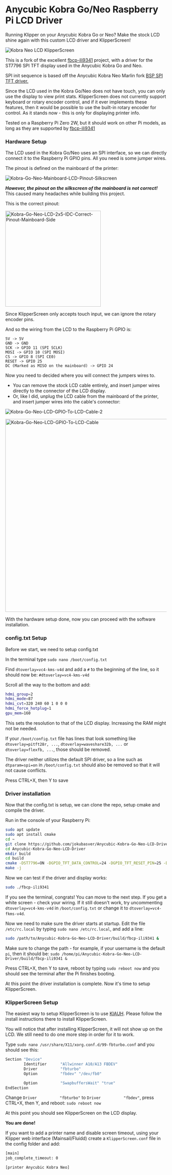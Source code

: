 # Anycubic Kobra Go/Neo Raspberry Pi LCD Driver

Running Klipper on your Anycubic Kobra Go or Neo? Make the stock LCD shine again with this custom LCD driver and KlipperScreen!

![Kobra Neo LCD KlipperScreen](/kobra-neo-lcd-1.jpg "Kobra Neo LCD KlipperScreen")

This is a fork of the excellent [fbcp-ili9341](https://github.com/juj/fbcp-ili9341) project, with a driver for the ST7796 SPI TFT display used in the Anycubic Kobra Go and Neo. 

SPI init sequence is based off the Anycubic Kobra Neo Marlin fork [BSP SPI TFT driver.](https://github.com/jokubasver/Kobra_Neo/blob/d3406176308f1839130edc08825f500a72c02f64/source/board/bsp_spi_tft.cpp#L406C12-L406C12)

Since the LCD used in the Kobra Go/Neo does not have touch, you can only use the display to view print stats. KlipperScreen does not currently support keyboard or rotary encoder control, and if it ever implements these features, then it would be possible to use the built-in rotary encoder for control. As it stands now - this is only for displaying printer info.

Tested on a Raspberry Pi Zero 2W, but it should work on other Pi models, as long as they are supported by [fbcp-ili9341](https://github.com/juj/fbcp-ili9341)

### Hardware Setup
The LCD used in the Kobra Go/Neo uses an SPI interface, so we can directly connect it to the Raspberry Pi GPIO pins. All you need is some jumper wires.

The pinout is defined on the mainboard of the printer:

![Kobra-Go-Neo-Mainboard-LCD-Pinout-Silkscreen](https://github.com/jokubasver/Anycubic-Kobra-Go-Neo-LCD-Driver/assets/4341386/44d7e98c-0af0-4ce9-a5a3-752801bc9de5)

***However, the pinout on the silkscreen of the mainboard is not correct!*** This caused many headaches while building this project.

This is the correct pinout:

<img width="298" alt="Kobra-Go-Neo-LCD-2x5-IDC-Correct-Pinout-Mainboard-Side" src="https://github.com/jokubasver/Anycubic-Kobra-Go-Neo-LCD-Driver/assets/4341386/ae213679-0ccf-46e9-9dc2-2075c794b3d4">

Since KlipperScreen only accepts touch input, we can ignore the rotary encoder pins.

And so the wiring from the LCD to the Raspberry Pi GPIO is:
```
5V -> 5V
GND -> GND
SCK -> GPIO 11 (SPI SCLK)
MOSI -> GPIO 10 (SPI MOSI)
CS -> GPIO 8 (SPI CE0)
RESET -> GPIO 25
DC (Marked as MISO on the mainboard) -> GPIO 24
```

Now you need to decided where you will connect the jumpers wires to. 
 - You can remove the stock LCD cable entirely, and insert jumper wires directly to the connector of the LCD display.
 - Or, like I did, unplug the LCD cable from the mainboard of the printer, and insert jumper wires into the cable's connector:

![Kobra-Go-Neo-LCD-GPIO-To-LCD-Cable-2](https://github.com/jokubasver/Anycubic-Kobra-Go-Neo-LCD-Driver/assets/4341386/9e8cf3c4-8cdf-4fbc-bc14-174b968d43f0)

<img width="600" alt="Kobra-Go-Neo-LCD-GPIO-To-LCD-Cable" src="https://github.com/jokubasver/Anycubic-Kobra-Go-Neo-LCD-Driver/assets/4341386/77d8b5fd-2f6c-4b01-a3ee-9ab0b960040e">

With the hardware setup done, now you can proceed with the software installation.

### config.txt Setup
Before we start, we need to setup config.txt

In the terminal type `sudo nano /boot/config.txt`

Find `dtoverlay=vc4-kms-v4d` and add a `#` to the beginning of the line, so it should now be: `#dtoverlay=vc4-kms-v4d`

Scroll all the way to the bottom and add:
```bash
hdmi_group=2
hdmi_mode=87
hdmi_cvt=320 240 60 1 0 0 0
hdmi_force_hotplug=1
gpu_mem=160
```

This sets the resolution to that of the LCD display. Increasing the RAM might not be needed.

If your `/boot/config.txt` file has lines that look something like `dtoverlay=pitft28r, ...`, `dtoverlay=waveshare32b, ...` or `dtoverlay=flexfb, ...`, those should be removed.

The driver neither utilizes the default SPI driver, so a line such as `dtparam=spi=on` in `/boot/config.txt` should also be removed so that it will not cause conflicts.

Press CTRL+X, then Y to save


### Driver installation
Now that the config.txt is setup, we can clone the repo, setup cmake and compile the driver. 

Run in the console of your Raspberry Pi:

```bash
sudo apt update
sudo apt install cmake
cd ~
git clone https://github.com/jokubasver/Anycubic-Kobra-Go-Neo-LCD-Driver.git
cd Anycubic-Kobra-Go-Neo-LCD-Driver
mkdir build
cd build
cmake -DST7796=ON -DGPIO_TFT_DATA_CONTROL=24 -DGPIO_TFT_RESET_PIN=25 -DSPI_BUS_CLOCK_DIVISOR=8 -DSTATISTICS=0 ..
make -j
```
Now we can test if the driver and display works:
```bash
sudo ./fbcp-ili9341
```
If you see the terminal, congrats! You can move to the next step. If you get a white screen - check your wiring. If it still doesn't work, try uncommenting `dtoverlay=vc4-kms-v4d` in `/boot/config.txt` or change it to `dtoverlay=vc4-fkms-v4d`.

Now we need to make sure the driver starts at startup.
Edit the file `/etc/rc.local` by typing `sudo nano /etc/rc.local`, and add a line:

```bash
sudo /path/to/Anycubic-Kobra-Go-Neo-LCD-Driver/build/fbcp-ili9341 &
````
Make sure to change the path - for example, if your username is the default `pi`, then it should be: `sudo /home/pi/Anycubic-Kobra-Go-Neo-LCD-Driver/build/fbcp-ili9341 &`

Press CTRL+X, then Y to save, reboot by typing `sudo reboot now` and you should see the terminal after the Pi finishes booting.

At this point the driver installation is complete. Now it's time to setup KlipperScreen.

### KlipperScreen Setup

The easiest way to setup KlipperScreen is to use [KIAUH](https://github.com/dw-0/kiauh). Please follow the install instructions there to install KlipperScreen.

You will notice that after installing KlipperScreen, it will not show up on the LCD. We still need to do one more step in order for it to work.

Type `sudo nano /usr/share/X11/xorg.conf.d/99-fbturbo.conf` and you should see this:
```bash
Section "Device"
        Identifier      "Allwinner A10/A13 FBDEV"
        Driver          "fbturbo"
        Option          "fbdev" "/dev/fb0"

        Option          "SwapbuffersWait" "true"
EndSection
```

Change `Driver          "fbturbo"` to `Driver          "fbdev"`, press CTRL+X, then Y, and reboot: `sudo reboot now`

At this point you should see KlipperScreen on the LCD display.

**You are done!**

If you want to add a printer name and disable screen timeout, using your Klipper web interface (Mainsail/Fluidd) create a `KlipperScreen.conf` file in the config folder and add:
```bash
[main]
job_complete_timeout: 0

[printer Anycubic Kobra Neo]
```
